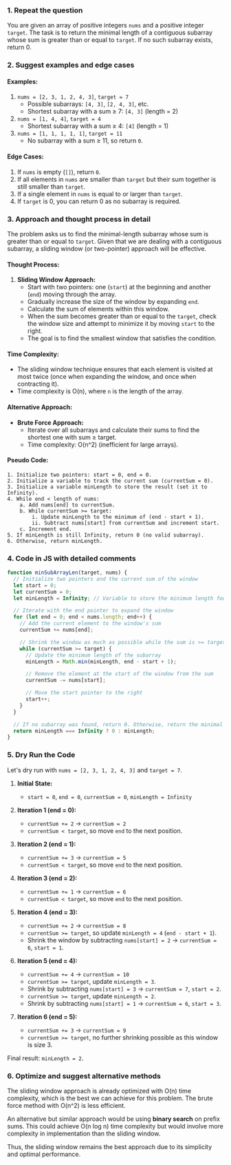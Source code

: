 ### 1. Repeat the question

You are given an array of positive integers `nums` and a positive integer `target`. The task is to return the minimal length of a contiguous subarray whose sum is greater than or equal to `target`. If no such subarray exists, return 0.

### 2. Suggest examples and edge cases

#### Examples:

1. `nums = [2, 3, 1, 2, 4, 3]`, `target = 7`
   - Possible subarrays: `[4, 3]`, `[2, 4, 3]`, etc.
   - Shortest subarray with a sum ≥ 7: `[4, 3]` (length = 2)
2. `nums = [1, 4, 4]`, `target = 4`
   - Shortest subarray with a sum ≥ 4: `[4]` (length = 1)
3. `nums = [1, 1, 1, 1, 1]`, `target = 11`
   - No subarray with a sum ≥ 11, so return `0`.

#### Edge Cases:

1. If `nums` is empty (`[]`), return `0`.
2. If all elements in `nums` are smaller than `target` but their sum together is still smaller than `target`.
3. If a single element in `nums` is equal to or larger than `target`.
4. If `target` is 0, you can return 0 as no subarray is required.

### 3. Approach and thought process in detail

The problem asks us to find the minimal-length subarray whose sum is greater than or equal to `target`. Given that we are dealing with a contiguous subarray, a sliding window (or two-pointer) approach will be effective.

#### Thought Process:

1. **Sliding Window Approach:**
   - Start with two pointers: one (`start`) at the beginning and another (`end`) moving through the array.
   - Gradually increase the size of the window by expanding `end`.
   - Calculate the sum of elements within this window.
   - When the sum becomes greater than or equal to the `target`, check the window size and attempt to minimize it by moving `start` to the right.
   - The goal is to find the smallest window that satisfies the condition.

#### Time Complexity:

- The sliding window technique ensures that each element is visited at most twice (once when expanding the window, and once when contracting it).
- Time complexity is O(n), where `n` is the length of the array.

#### Alternative Approach:

- **Brute Force Approach:**
  - Iterate over all subarrays and calculate their sums to find the shortest one with sum ≥ target.
  - Time complexity: O(n^2) (inefficient for large arrays).

#### Pseudo Code:

```text
1. Initialize two pointers: start = 0, end = 0.
2. Initialize a variable to track the current sum (currentSum = 0).
3. Initialize a variable minLength to store the result (set it to Infinity).
4. While end < length of nums:
    a. Add nums[end] to currentSum.
    b. While currentSum >= target:
        i. Update minLength to the minimum of (end - start + 1).
        ii. Subtract nums[start] from currentSum and increment start.
    c. Increment end.
5. If minLength is still Infinity, return 0 (no valid subarray).
6. Otherwise, return minLength.
```

### 4. Code in JS with detailed comments

```js
function minSubArrayLen(target, nums) {
  // Initialize two pointers and the current sum of the window
  let start = 0;
  let currentSum = 0;
  let minLength = Infinity; // Variable to store the minimum length found

  // Iterate with the end pointer to expand the window
  for (let end = 0; end < nums.length; end++) {
    // Add the current element to the window's sum
    currentSum += nums[end];

    // Shrink the window as much as possible while the sum is >= target
    while (currentSum >= target) {
      // Update the minimum length of the subarray
      minLength = Math.min(minLength, end - start + 1);

      // Remove the element at the start of the window from the sum
      currentSum -= nums[start];

      // Move the start pointer to the right
      start++;
    }
  }

  // If no subarray was found, return 0. Otherwise, return the minimal length.
  return minLength === Infinity ? 0 : minLength;
}
```

### 5. Dry Run the Code

Let's dry run with `nums = [2, 3, 1, 2, 4, 3]` and `target = 7`.

1. **Initial State:**
   - `start = 0`, `end = 0`, `currentSum = 0`, `minLength = Infinity`
2. **Iteration 1 (end = 0):**

   - `currentSum += 2` → `currentSum = 2`
   - `currentSum < target`, so move `end` to the next position.

3. **Iteration 2 (end = 1):**

   - `currentSum += 3` → `currentSum = 5`
   - `currentSum < target`, so move `end` to the next position.

4. **Iteration 3 (end = 2):**

   - `currentSum += 1` → `currentSum = 6`
   - `currentSum < target`, so move `end` to the next position.

5. **Iteration 4 (end = 3):**

   - `currentSum += 2` → `currentSum = 8`
   - `currentSum >= target`, so update `minLength = 4` (`end - start + 1`).
   - Shrink the window by subtracting `nums[start] = 2` → `currentSum = 6`, `start = 1`.

6. **Iteration 5 (end = 4):**

   - `currentSum += 4` → `currentSum = 10`
   - `currentSum >= target`, update `minLength = 3`.
   - Shrink by subtracting `nums[start] = 3` → `currentSum = 7`, `start = 2`.
   - `currentSum >= target`, update `minLength = 2`.
   - Shrink by subtracting `nums[start] = 1` → `currentSum = 6`, `start = 3`.

7. **Iteration 6 (end = 5):**
   - `currentSum += 3` → `currentSum = 9`
   - `currentSum >= target`, no further shrinking possible as this window is size 3.

Final result: `minLength = 2`.

### 6. Optimize and suggest alternative methods

The sliding window approach is already optimized with O(n) time complexity, which is the best we can achieve for this problem. The brute force method with O(n^2) is less efficient.

An alternative but similar approach would be using **binary search** on prefix sums. This could achieve O(n log n) time complexity but would involve more complexity in implementation than the sliding window.

Thus, the sliding window remains the best approach due to its simplicity and optimal performance.
